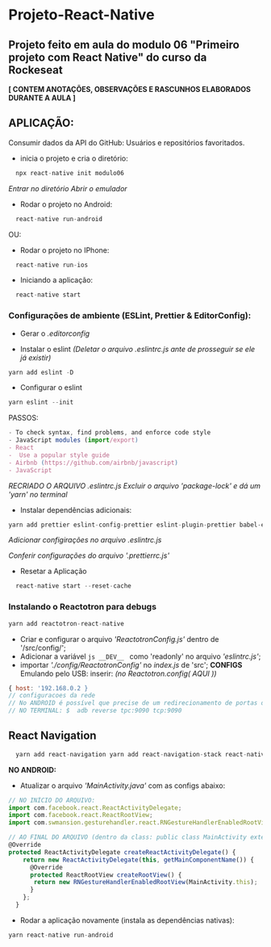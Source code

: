 # Projeto-React-Native

## Projeto feito em aula do modulo 06 "Primeiro projeto com React Native" do curso da Rockeseat

**[ CONTEM ANOTAÇÕES, OBSERVAÇÕES E RASCUNHOS ELABORADOS DURANTE A AULA ]**

## APLICAÇÃO:
Consumir dados da API do GitHub: Usuários e repositórios favoritados.

- inicia o projeto e cria o diretório:
```js
  npx react-native init modulo06
```
_Entrar no diretório_
_Abrir o emulador_

- Rodar o projeto no Android:

```js
  react-native run-android
```
OU:
- Rodar o projeto no IPhone:

```js
  react-native run-ios
```

- Iniciando a aplicação:
```js
  react-native start
```
### Configurações de ambiente (ESLint, Prettier & EditorConfig):

- Gerar o _.editorconfig_

- Instalar o eslint _(Deletar o arquivo .eslintrc.js ante de prosseguir se ele já existir)_

```js
yarn add eslint -D
```
- Configurar o eslint
```js
yarn eslint --init
```

PASSOS:

```js
- To check syntax, find problems, and enforce code style
- JavaScript modules (import/export)
- React
-  Use a popular style guide
- Airbnb (https://github.com/airbnb/javascript)
- JavaScript
```
_RECRIADO O ARQUIVO .eslintrc.js_
_Excluir o arquivo 'package-lock' e dá um 'yarn' no terminal_

- Instalar dependências adicionais:
```js
yarn add prettier eslint-config-prettier eslint-plugin-prettier babel-eslint -D
```
_Adicionar configirações no arquivo .eslintrc.js_

_Conferir configurações do arquivo '.prettierrc.js'_

- Resetar a Aplicação
```js
  react-native start --reset-cache
```
### Instalando o Reactotron para debugs

```js
yarn add reactotron-react-native
```

- Criar e configurar o arquivo _'ReactotronConfig.js'_ dentro de '/src/config/';
- Adicionar a variável ```js __DEV__ ``` como 'readonly' no arquivo _'eslintrc.js'_;
- importar _'./config/ReactotronConfig'_ no _index.js_ de 'src';
__CONFIGS__
Emulando pelo USB: inserir: _(no Reactotron.config( AQUI ))_
```js
{ host: '192.168.0.2 }
// configuracoes da rede
// No ANDROID é possível que precise de um redirecionamento de portas do ADB (ver na documentação)
// NO TERMINAL: $  adb reverse tpc:9090 tcp:9090
```

## React Navigation

```js
  yarn add react-navigation yarn add react-navigation-stack react-native-gesture-handler react-native-reanimated
```

**NO ANDROID:**
- Atualizar o arquivo _'MainActivity.java'_ com as configs abaixo:

```js
// NO INÍCIO DO ARQUIVO:
import com.facebook.react.ReactActivityDelegate;
import com.facebook.react.ReactRootView;
import com.swmansion.gesturehandler.react.RNGestureHandlerEnabledRootView;

// AO FINAL DO ARQUIVO (dentro da class: public class MainActivity extends ReactActivity):
@Override
protected ReactActivityDelegate createReactActivityDelegate() {
    return new ReactActivityDelegate(this, getMainComponentName()) {
      @Override
      protected ReactRootView createRootView() {
       return new RNGestureHandlerEnabledRootView(MainActivity.this);
      }
    };
  }
```

- Rodar a aplicação novamente (instala as dependências nativas):

```js
yarn react-native run-android
```

